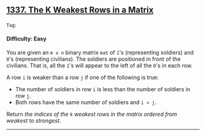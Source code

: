 ## [1337. The K Weakest Rows in a Matrix](https://leetcode.com/problems/the-k-weakest-rows-in-a-matrix)

```Tag```:

#### Difficulty: Easy

You are given an ```m x n``` binary matrix ```mat``` of ```1```'s (representing soldiers) and ```0```'s (representing civilians). The soldiers are positioned in front of the civilians. That is, all the ```1```'s will appear to the left of all the ```0```'s in each row.

A row ```i``` is weaker than a row ```j``` if one of the following is true:

- The number of soldiers in row ```i``` is less than the number of soldiers in row ```j```.
- Both rows have the same number of soldiers and ```i < j```.

Return _the indices of the ```k``` weakest rows in the matrix ordered from weakest to strongest_.

---
